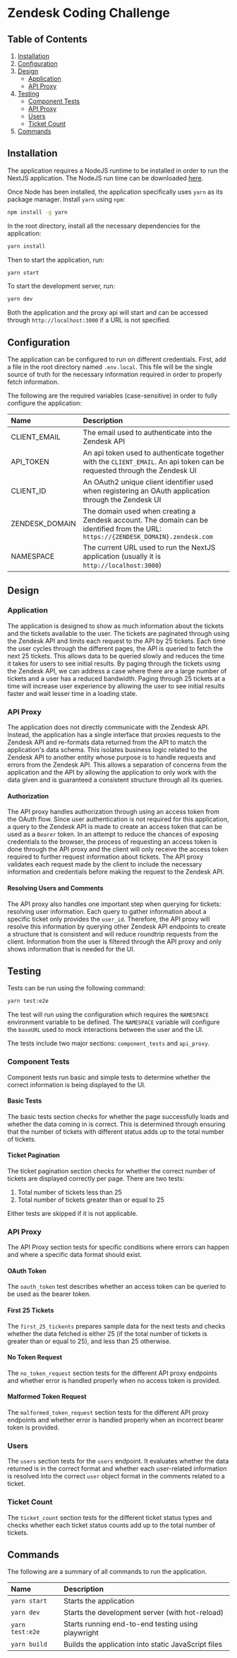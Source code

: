 # Zendesk Coding Challenge

## Table of Contents

1. [Installation](#installation)
2. [Configuration](#configuration)
3. [Design](#design)
    - [Application](#application)
    - [API Proxy](#api-proxy-design)
4. [Testing](#testing)
    - [Component Tests](#component-tests)
    - [API Proxy](#api-proxy-testing)
    - [Users](#users)
    - [Ticket Count](#ticket-count)
5. [Commands](#commands)

## Installation

The application requires a NodeJS runtime to be installed in order
to run the NextJS application. The NodeJS run time can be downloaded [here](https://nodejs.org/en/).

Once Node has been installed, the application specifically uses `yarn` as its package manager.
Install `yarn` using `npm`:

```bash
npm install -g yarn
```

In the root directory, install all the necessary dependencies for the application:

```bash
yarn install
```

Then to start the application, run:

```bash
yarn start
```

To start the development server, run:

```bash
yarn dev
```

Both the application and the proxy api will start and can be accessed through
`http://localhost:3000` if a URL is not specified.

## Configuration

The application can be configured to run on different credentials. First,
add a file in the root directory named `.env.local`. This file will be the single source
of truth for the necessary information required in order to properly fetch information.

The following are the required variables (case-sensitive) in order to fully configure the application:

| Name | Description |
|:-----|:------------|
| CLIENT_EMAIL | The email used to authenticate into the Zendesk API |
| API_TOKEN | An api token used to authenticate together with the `CLIENT_EMAIL`. An api token can be requested through the Zendesk UI |
| CLIENT_ID | An OAuth2 unique client identifier used when registering an OAuth application through the Zendesk UI |
| ZENDESK_DOMAIN | The domain used when creating a Zendesk account. The domain can be identified from the URL: `https://{ZENDESK_DOMAIN}.zendesk.com` |
| NAMESPACE | The current URL used to run the NextJS application (usually it is `http://localhost:3000`) |

## Design

### Application

The application is designed to show as much information about the tickets and the tickets available to the user. The tickets are paginated
through using the Zendesk API and limits each request to the API by 25 tickets. Each time the user cycles through the different pages, 
the API is queried to fetch the next 25 tickets. This allows data to be queried slowly and reduces the time it takes for users to see initial
results. By paging through the tickets using the Zendesk API, we can address a case where there are a large number of tickets and a user has a 
reduced bandwidth. Paging through 25 tickets at a time will increase user experience by allowing the user to see initial results faster and wait
lesser time in a loading state.

<h3 id="api-proxy-design">API Proxy</h3>

The application does not directly communicate with the Zendesk API. Instead, the application has a single interface that proxies
requests to the Zendesk API and re-formats data returned from the API to match the application's data schema. This isolates 
business logic related to the Zendesk API to another entity whose purpose is to handle requests and errors from the Zendesk API. 
This allows a separation of concerns from the application and the API by allowing the application to only work with the data given and
is guaranteed a consistent structure through all its queries.

#### Authorization

The API proxy handles authorization through using an access token from the OAuth flow. Since user authentication is not required for 
this application, a query to the Zendesk API is made to create an access token that can be used as a `Bearer` token. In an attempt
to reduce the chances of exposing credentials to the browser, the process of requesting an access token is done through the API proxy and 
the client will only receive the access token required to further request information about tickets. The API proxy validates each request
made by the client to include the necessary information and credentials before making the request to the Zendesk API.

#### Resolving Users and Comments

The API proxy also handles one important step when querying for tickets: resolving user information. Each query to gather information
about a specific ticket only provides the `user_id`. Therefore, the API proxy will resolve this information by querying other Zendesk API
endpoints to create a structure that is consistent and will reduce roundtrip requests from the client. Information from the user is filtered
through the API proxy and only shows information that is needed for the UI.

## Testing

Tests can be run using the following command:

```bash
yarn test:e2e
```

The test will run using the configuration which requires the `NAMESPACE` environment variable to be defined. The `NAMESPACE`
variable will configure the `baseURL` used to mock interactions between the user and the UI. 

The tests include two major sections: `component_tests` and `api_proxy`.

### Component Tests

Component tests run basic and simple tests to determine whether the correct information is being displayed
to the UI.

#### Basic Tests

The basic tests section checks for whether the page successfully loads and whether the data coming in is correct. This is determined
through ensuring that the number of tickets with different status adds up to the total number of tickets. 

#### Ticket Pagination

The ticket pagination section checks for whether the correct number of tickets are displayed correctly per page. There are two tests:

1. Total number of tickets less than 25
2. Total number of tickets greater than or equal to 25

Either tests are skipped if it is not applicable. 

<h3 id="api-proxy-testing">API Proxy</h3>

The API Proxy section tests for specific conditions where errors can happen and where a specific data format should exist.

#### OAuth Token

The `oauth_token` test describes whether an access token can be queried to be used as the bearer token.

#### First 25 Tickets

The `first_25_tickents` prepares sample data for the next tests and checks whether the data fetched is either 25 
(if the total number of tickets is greater than or equal to 25), and less than 25 otherwise.

#### No Token Request

The `no_token_request` section tests for the different API proxy endpoints and whether error is handled properly when no
access token is provided.

#### Malformed Token Request

The `malformed_token_request` section tests for the different API proxy endpoints and whether error is handled properly when
an incorrect bearer token is provided.

### Users

The `users` section tests for the `users` endpoint. It evaluates whether the data returned is in the correct format and whether
each user-related information is resolved into the correct `user` object format in the comments related to a ticket.

### Ticket Count

The `ticket_count` section tests for the different ticket status types and checks whether each ticket status counts add up to the 
total number of tickets.

## Commands

The following are a summary of all commands to run the application.

| Name | Description |
|:-----|:------------|
| `yarn start` | Starts the application |
| `yarn dev` | Starts the development server (with hot-reload) |
| `yarn test:e2e` | Starts running end-to-end testing using playwright |
| `yarn build` | Builds the application into static JavaScript files |
